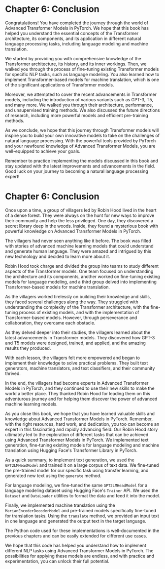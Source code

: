# Chapter 6: Conclusion

Congratulations! You have completed the journey through the world of Advanced Transformer Models in PyTorch. We hope that this book has helped you understand the essential concepts of the Transformer architecture, its components, and its application in different natural language processing tasks, including language modeling and machine translation.

We started by providing you with comprehensive knowledge of the Transformer architecture, its history, and its inner workings. Then, we walked you through the process of fine-tuning existing Transformer models for specific NLP tasks, such as language modeling. You also learned how to implement Transformer-based models for machine translation, which is one of the significant applications of Transformer models.

Moreover, we attempted to cover the recent advancements in Transformer models, including the introduction of various variants such as GPT-3, T5, and many more. We walked you through their architecture, performance, and unsupervised training methods. We also discussed the future directions of research, including more powerful models and efficient pre-training methods.

As we conclude, we hope that this journey through Transformer models will inspire you to build your own innovative models to take on the challenges of natural language processing. With the powerful tools provided by PyTorch and your newfound knowledge of Advanced Transformer Models, you are well-equipped to achieve your goals.

Remember to practice implementing the models discussed in this book and stay updated with the latest improvements and advancements in the field. Good luck on your journey to becoming a natural language processing expert!
# Chapter 6: Conclusion

Once upon a time, a group of villagers led by Robin Hood lived in the heart of a dense forest. They were always on the hunt for new ways to improve their community and help the less privileged. One day, they discovered a secret library deep in the woods. Inside, they found a mysterious book with powerful knowledge on Advanced Transformer Models in PyTorch.

The villagers had never seen anything like it before. The book was filled with stories of advanced machine learning models that could understand and generate human language. They were amazed and intrigued by this new technology and decided to learn more about it.

Robin Hood took charge and divided the group into teams to study different aspects of the Transformer models. One team focused on understanding the architecture and its components, another worked on fine-tuning existing models for language modeling, and a third group delved into implementing Transformer-based models for machine translation.

As the villagers worked tirelessly on building their knowledge and skills, they faced several challenges along the way. They struggled with understanding the complexity of the Transformer architecture, with the fine-tuning process of existing models, and with the implementation of Transformer-based models. However, through perseverance and collaboration, they overcame each obstacle.

As they delved deeper into their studies, the villagers learned about the latest advancements in Transformer models. They discovered how GPT-3 and T5 models were designed, trained, and applied, and the amazing results they produced.

With each lesson, the villagers felt more empowered and began to implement their knowledge to solve practical problems. They built text generators, machine translators, and text classifiers, and their community thrived.

In the end, the villagers had become experts in Advanced Transformer Models in PyTorch, and they continued to use their new skills to make the world a better place. They thanked Robin Hood for leading them on this adventurous journey and for helping them discover the power of advanced machine learning models.

As you close this book, we hope that you have learned valuable skills and knowledge about Advanced Transformer Models in PyTorch. Remember, with the right resources, hard work, and dedication, you too can become an expert in this fascinating and rapidly advancing field.
Our Robin Hood story ultimately led to the exploration of different tasks that can be achieved using Advanced Transformer Models in PyTorch. We implemented text generation, fine-tuning existing models for language modeling and machine translation using Hugging Face's Transformer Library in PyTorch.

As a quick summary, to implement text generation, we used the `GPT2LMHeadModel` and trained it on a large corpus of text data. We fine-tuned the pre-trained model for our specific task using transfer learning, and generated new text using the `generate` method.

For language modeling, we fine-tuned the same `GPT2LMHeadModel` for a language modeling dataset using Hugging Face's `Trainer` API. We used the `Dataset` and `DataLoader` utilities to format the data and feed it into the model.

Finally, we implemented machine translation using the `MarianEncoderDecoderModel` and pre-trained models specifically fine-tuned for translation tasks. Using the `translate` method, we provided an input text in one language and generated the output text in the target language.

The Python code used for these implementations is well-documented in the previous chapters and can be easily extended for different use cases.

We hope that this code has helped you understand how to implement different NLP tasks using Advanced Transformer Models in PyTorch. The possibilities for applying these models are endless, and with practice and experimentation, you can unlock their full potential.